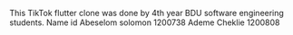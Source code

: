 This TikTok flutter clone was done by 4th year BDU software engineering students.
    Name                            id
Abeselom solomon                 1200738
Ademe    Cheklie                 1200808
